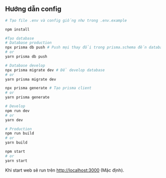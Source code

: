 ## Hướng dẫn config

```bash
# Tạo file .env và config giống như trong .env.example

npm install

#Tạo database
# Database production
npx prisma db push # Push mọi thay đổi trong prisma.schema đến database. Có thể bị mất dữ liệu
# or
yarn prisma db push

# Database develop
npx prisma migrate dev # Để develop database
# or
yarn prisma migrate dev

npx prisma generate # Tạo prisma client
# or
yarn prisma generate

# Develop
npm run dev
# or
yarn dev

# Production
npm run build
# or
yarn build

npm start
# or
yarn start
```

Khi start web sẽ run trên [http://localhost:3000](http://localhost:3000) (Mặc định).
